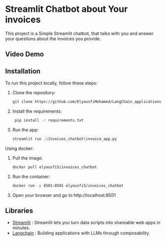 # Streamlit Chatbot about Your invoices

This project is a Simple Streamlit chatbot, that talks with you and answer your questions about the invoices you provide.
## Video Demo

## Installation

To run this project locally, follow these steps:

1. Clone the repository:

   ```bash
   git clone https://github.com/ElyousfiMohamed/LangChain_applications.git
   ```
   
2. Install the requirements:

   ```bash
    pip install -r requirements.txt
    ```
   
3. Run the app:

   ```bash
   streamlit run .\Invoices_chatbot\invoice_app.py
   ```
   
Using docker:

1. Pull the image:

   ```bash
   docker pull elyousfi5/invoices_chatbot
   ```
   
2. Run the container:

   ```bash
   docker run -p 8501:8501 elyousfi5/invoices_chatbot
    ```
   
3. Open your browser and go to http://localhost:8501
   
   
## Libraries

- [Streamlit](https://github.com/streamlit/streamlit) : Streamlit lets you turn data scripts into shareable web apps in minutes.
- [Langchain](https://github.com/hwchase17/langchain) : Building applications with LLMs through composability.
